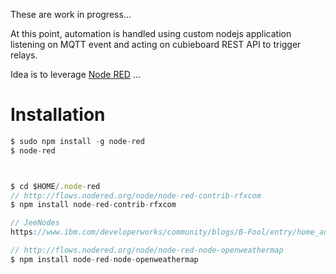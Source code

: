 
These are work in progress...

At this point, automation is handled using custom nodejs application listening on MQTT event and acting on cubieboard REST API to trigger relays.

Idea is to leverage [Node RED](http://nodered.org)
...


Installation
============

```js
$ sudo npm install -g node-red
$ node-red



$ cd $HOME/.node-red
// http://flows.nodered.org/node/node-red-contrib-rfxcom
$ npm install node-red-contrib-rfxcom

// JeeNodes
https://www.ibm.com/developerworks/community/blogs/B-Fool/entry/home_automation_with_node_red_jeenodes_and_the_oen_energy_monitor_project?lang=en

// http://flows.nodered.org/node/node-red-node-openweathermap
$ npm install node-red-node-openweathermap

```
